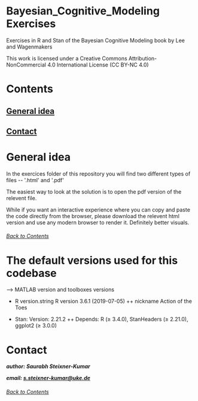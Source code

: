 # Bayesian_Cognitive_Modeling Exercises
Exercises in R and Stan of the Bayesian Cognitive Modeling book by Lee and Wagenmakers

This work is licensed under a Creative Commons Attribution-NonCommercial 4.0 International License (CC BY-NC 4.0)

# Contents
## [General idea](https://github.com/SteixnerKumar/Bayesian_Cognitive_Modeling/blob/master/README.md#general-idea-1)
## [Contact](https://github.com/SteixnerKumar/Bayesian_Cognitive_Modeling/blob/master/README.md#contact-1)

# General idea
In the exercices folder of this repository you will find two different types of files -- '.html' and '.pdf'

The easiest way to look at the solution is to open the pdf version of the relevent file.

While if you want an interactive experience where you can copy and paste the code directly from the browser, please download the relevent html version and use any modern browser to render it. Definitely better visuals.

###### [Back to Contents](https://github.com/SteixnerKumar/Bayesian_Cognitive_Modeling/blob/master/README.md#Contents)

# The default versions used for this codebase
--> MATLAB version and toolboxes versions 

+ R version.string R version 3.6.1 (2019-07-05)
++ nickname       Action of the Toes

+ Stan: Version:	2.21.2
++ Depends:	R (≥ 3.4.0), StanHeaders (≥ 2.21.0), ggplot2 (≥ 3.0.0)

# Contact
***author: Saurabh Steixner-Kumar***

***email: s.steixner-kumar@uke.de*** 

###### [Back to Contents](https://github.com/SteixnerKumar/Bayesian_Cognitive_Modeling/blob/master/README.md#Contents)

